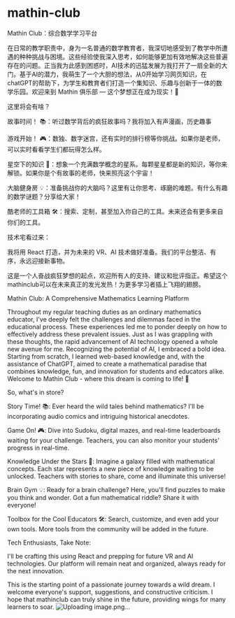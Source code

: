# mathin-club
Mathin Club：综合数学学习平台

在日常的教学职责中，身为一名普通的数学教育者，我深切地感受到了教学中所遭遇的种种挑战与困境。这些经验使我深入思考，如何能够更加有效地解决这些普遍存在的问题。正当我为此感到困惑时，AI技术的迅猛发展为我打开了一扇全新的大门。基于AI的潜力，我萌生了一个大胆的想法，从0开始学习网页知识，在chatGPT的帮助下，为学生和教育者们打造一个集知识、乐趣与创新于一体的数学乐园。欢迎来到 Mathin 俱乐部 — 这个梦想正在成为现实！🚀

这里将会有啥？

故事时间！ 📚：听过数学背后的疯狂故事吗？我将加入有声漫画，历史趣事

游戏开始！ 🎮：数独、数字迷宫，还有实时的排行榜等你挑战。如果你是老师，可以实时看看学生们都玩得怎么样。

星空下的知识 🌌：想象一个充满数学概念的星系。每颗星星都是新的知识，等你来解锁。如果你是个有故事的老师，快来照亮这个宇宙！

大脑健身房 💡：准备挑战你的大脑吗？这里有让你思考、琢磨的难题。有什么有趣的数学谜题？分享给大家！

酷老师的工具箱 🛠：搜索、定制，甚至加入你自己的工具。未来还会有更多来自你们的工具。

技术宅看过来：

我将用 React 打造，并为未来的 VR、AI 技术做好准备。我们的平台整洁、有序，永远迎接新事物。

这是一个人奋战疯狂梦想的起点，欢迎所有人的支持、建议和批评指正。希望这个mathinclub可以在未来真正的发光发热！为更多学习者插上飞翔的翅膀。

Mathin Club: A Comprehensive Mathematics Learning Platform

Throughout my regular teaching duties as an ordinary mathematics educator, I've deeply felt the challenges and dilemmas faced in the educational process. These experiences led me to ponder deeply on how to effectively address these prevalent issues. Just as I was grappling with these thoughts, the rapid advancement of AI technology opened a whole new avenue for me. Recognizing the potential of AI, I embraced a bold idea. Starting from scratch, I learned web-based knowledge and, with the assistance of ChatGPT, aimed to create a mathematical paradise that combines knowledge, fun, and innovation for students and educators alike. Welcome to Mathin Club - where this dream is coming to life! 🚀

So, what's in store?

Story Time! 📚: Ever heard the wild tales behind mathematics? I'll be incorporating audio comics and intriguing historical anecdotes.

Game On! 🎮: Dive into Sudoku, digital mazes, and real-time leaderboards waiting for your challenge. Teachers, you can also monitor your students' progress in real-time.

Knowledge Under the Stars 🌌: Imagine a galaxy filled with mathematical concepts. Each star represents a new piece of knowledge waiting to be unlocked. Teachers with stories to share, come and illuminate this universe!

Brain Gym 💡: Ready for a brain challenge? Here, you'll find puzzles to make you think and wonder. Got a fun mathematical riddle? Share it with everyone!

Toolbox for the Cool Educators 🛠: Search, customize, and even add your own tools. More tools from the community will be added in the future.

Tech Enthusiasts, Take Note:

I'll be crafting this using React and prepping for future VR and AI technologies. Our platform will remain neat and organized, always ready for the next innovation.

This is the starting point of a passionate journey towards a wild dream. I welcome everyone's support, suggestions, and constructive criticism. I hope that mathinclub can truly shine in the future, providing wings for many learners to soar.
![Uploading image.png…]()

